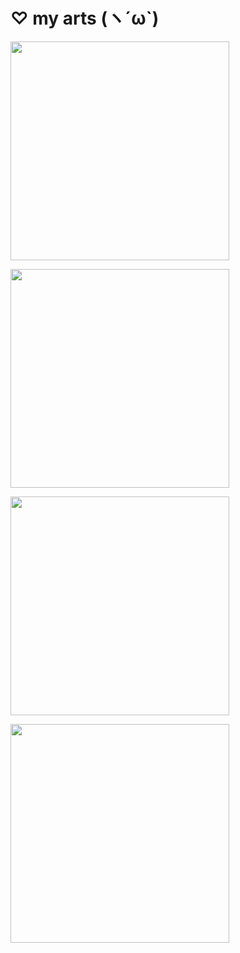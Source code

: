 

# ♡ my arts (ヽ´ω`)

<p align="left">
  <img src="https://github.com/user-attachments/assets/790b9a73-7d01-4267-ad6d-f32568d81df8"width="350"length="350"/>
  
<p align="left">
  <img src="https://github.com/user-attachments/assets/2fd470a1-4ba1-4392-8684-334bfe029326"
width="350"length="350"/>

<p align="left">
  <img src="https://github.com/user-attachments/assets/535cbe72-b648-4e6a-b100-e0d7dc9ad8f5"
width="350"length="350"/>

<p align="left">
  <img src="https://github.com/user-attachments/assets/94921f58-72f5-4b2c-b2f4-01e9738866af"
width="350"length="350"/>
